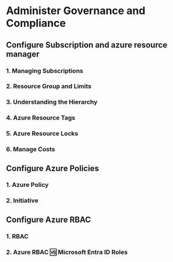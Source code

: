 # Administer Governance and Compliance

## Configure Subscription and azure resource manager

### 1. Managing Subscriptions

### 2. Resource Group and Limits

### 3. Understanding the Hierarchy

### 4. Azure Resource Tags

### 5. Azure Resource Locks

### 6. Manage Costs

## Configure Azure Policies

### 1. Azure Policy

### 2. Initiative

## Configure Azure RBAC

### 1. RBAC

### 2. Azure RBAC 🆚 Microsoft Entra ID Roles
